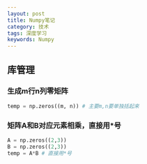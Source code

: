 ```yaml
---
layout: post
title: Numpy笔记
category: 技术
tags: 深度学习
keywords: Numpy
---
```


## 库管理

### 生成m行n列零矩阵

```python
temp = np.zeros((m, n)) # 主要m,n要单独括起来
```

### 矩阵A和B对应元素相乘，直接用*号

```python
A = np.zeros((2,3))
B = np.zeros((2,3))
temp = A*B # 直接用*号
```